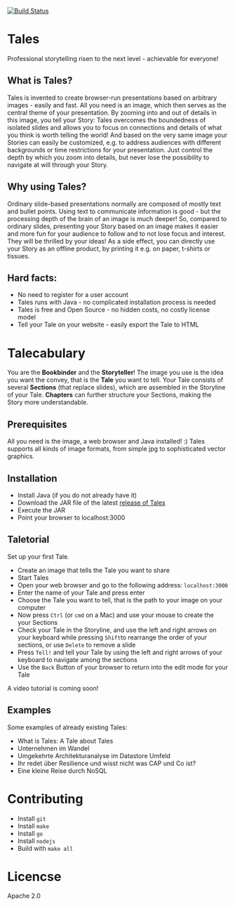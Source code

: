 [![Build Status](https://github.com/synyx/tales/workflows/Tales%20CI/badge.svg)](https://github.com/synyx/tales/actions?query=workflow%3A%22Tales+CI%22)

# Tales

Professional storytelling risen to the next level - achievable for everyone!


## What is Tales?

Tales is invented to create browser-run presentations based on arbitrary images - easily and fast. All you need is an
image, which then serves as the central theme of your presentation. By zooming into and out of details in this image,
you tell your Story: Tales overcomes the boundedness of isolated slides and allows you to focus on connections and
details of what you think is worth telling the world! And based on the very same image your Stories can easily be
customized, e.g. to address audiences with different backgrounds or time restrictions for your presentation. Just
control the depth by which you zoom into details, but never lose the possibility to navigate at will through your Story.


## Why using Tales?

Ordinary slide-based presentations normally are composed of mostly text and bullet points. Using text to communicate
information is good - but the processing depth of the brain of an image is much deeper! So, compared to ordinary slides,
presenting your Story based on an image makes it easier and more fun for your audience to follow and to not lose
focus and interest. They will be thrilled by your ideas!
As a side effect, you can directly use your Story as an offline product, by printing it e.g. on paper, t-shirts
or tissues.


## Hard facts:

- No need to register for a user account
- Tales runs with Java - no complicated installation process is needed
- Tales is free and Open Source - no hidden costs, no costly license model
- Tell your Tale on your website - easily export the Tale to HTML


# Talecabulary

You are the **Bookbinder** and the **Storyteller**! The image you use is the idea you want the convey, that is the
**Tale** you want to tell. Your Tale consists of several **Sections** (that replace slides), which are assembled in the
Storyline of your Tale. **Chapters** can further structure your Sections, making the Story more understandable.


## Prerequisites

All you need is the image, a web browser and Java installed! :) Tales supports all kinds of image formats, from simple
jpg to sophisticated vector graphics.


## Installation

- Install Java (if you do not already have it)
- Download the JAR file of the latest [release of Tales]
- Execute the JAR
- Point your browser to localhost:3000


## Taletorial

Set up your first Tale.

- Create an image that tells the Tale you want to share
- Start Tales
- Open your web browser and go to the following address: `localhost:3000`
- Enter the name of your Tale and press enter
- Choose the Tale you want to tell, that is the path to your image on your computer
- Now press `Ctrl` (or `cmd` on a Mac) and use your mouse to create the your Sections
- Check your Tale in the Storyline, and use the left and right arrows on your keyboard while pressing `Shift`to
 rearrange the order of your sections, or use `Delete` to remove a slide
- Press `Tell!` and tell your Tale by using the left and right arrows of your keyboard to navigate among the sections
- Use the `Back` Button of your browser to return into the edit mode for your Tale

A video tutorial is coming soon!


## Examples

Some examples of already existing Tales:
- What is Tales: A Tale about Tales
- Unternehmen im Wandel
- Umgekehrte Architekturanalyse im Datastore Umfeld
- Ihr redet über Resilience und wisst nicht was CAP und Co ist?
- Eine kleine Reise durch NoSQL


# Contributing

- Install `git`
- Install `make`
- Install `go`
- Install `nodejs`
- Build with `make all`


# Licencse

Apache 2.0

[release of Tales]: https://github.com/synyx/tales/releases
[Leiningen]: https://leiningen.org/
